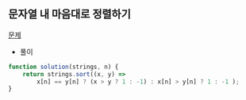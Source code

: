 ## 문자열 내 마음대로 정렬하기

[문제](https://programmers.co.kr/learn/courses/30/lessons/12915)

- 풀이

```jsx
function solution(strings, n) { 
    return strings.sort((x, y) =>
        x[n] == y[n] ? (x > y ? 1 : -1) : x[n] > y[n] ? 1 : -1 );
}
```
